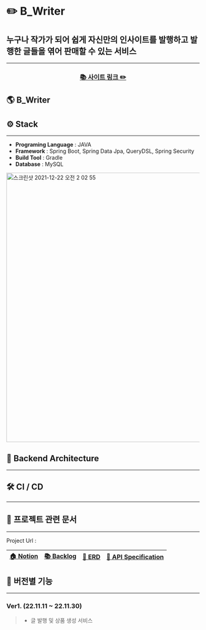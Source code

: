# ✏️ B_Writer

## 누구나 작가가 되어 쉽게 자신만의 인사이트를 발행하고 발행한 글들을 엮어 판매할 수 있는 서비스

---
<h3 align="center">

<div>
    <a href="#">📚 사이트 링크 ✏️</a>
</div>

</h3>

## 🌎 B_Writer

## ⚙ Stack

---

- **Programing Language** : JAVA
- **Framework** : Spring Boot, Spring Data Jpa, QueryDSL, Spring Security
- **Build Tool** : Gradle
- **Database** : MySQL

<img width="702" alt="스크린샷 2021-12-22 오전 2 02 55" src="https://user-images.githubusercontent.com/58363663/146969801-1faa9a10-9e61-4331-b3ef-40cbf3b820e0.png">


## 🧩 Backend Architecture

---


## 🛠 CI / CD

---


## 📄 프로젝트 관련 문서

---
Project Url : 

| [🏠 Notion](https://available-raja-865.notion.site/B_Writer-8ca2fc8cba594023ba77a17ea13108dd) <br> | [📚 Backlog](https://docs.google.com/spreadsheets/d/1xZzr-BSGGa9ruOn9tocjGGyozBZ6pnJKBhg_cGIJxJk/edit#gid=0) <br> | [💽 ERD](https://available-raja-865.notion.site/ERD-77656ca472494e588f90c82fe02e8ede) <Br> | [🔑 API Specification]() |
|:------------------:|:------------------------------------------------------------------------------------:|:-------------------------------------------------------------------------------------------------------------------------------------------:|:---------------------------------------------------------------------------------------------:|


## 📑 버전별 기능

---

### Ver1. (22.11.11 ~ 22.11.30)
> - 글 발행 및 상품 생성 서비스
